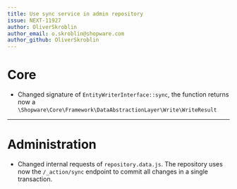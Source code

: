 ```yaml
---
title: Use sync service in admin repository
issue: NEXT-11927
author: OliverSkroblin
author_email: o.skroblin@shopware.com 
author_github: OliverSkroblin
---
```

# Core
* Changed signature of `EntityWriterInterface::sync`, the function returns now a `\Shopware\Core\Framework\DataAbstractionLayer\Write\WriteResult`  
___
# Administration
* Changed internal requests of `repository.data.js`. The repository uses now the `/_action/sync` endpoint to commit all changes in a single transaction.
